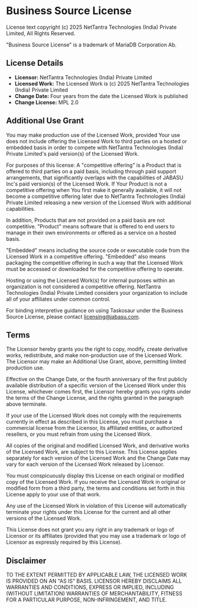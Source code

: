 # Business Source License

License text copyright (c) 2025 NetTantra Technologies (India) Private Limited, All Rights Reserved.

"Business Source License" is a trademark of MariaDB Corporation Ab.

## License Details

- **Licensor:** NetTantra Technologies (India) Private Limited
- **Licensed Work:** The Licensed Work is (c) 2025 NetTantra Technologies (India) Private Limited
- **Change Date:** Four years from the date the Licensed Work is published
- **Change License:** MPL 2.0

## Additional Use Grant

You may make production use of the Licensed Work, provided Your use does not include offering the Licensed Work to third parties on a hosted or embedded basis in order to compete with NetTantra Technologies (India) Private Limited's paid version(s) of the Licensed Work. 

For purposes of this license: A "competitive offering" is a Product that is offered to third parties on a paid basis, including through paid support arrangements, that significantly overlaps with the capabilities of JABASU Inc's paid version(s) of the Licensed Work. If Your Product is not a competitive offering when You first make it generally available, it will not become a competitive offering later due to NetTantra Technologies (India) Private Limited releasing a new version of the Licensed Work with additional capabilities.

In addition, Products that are not provided on a paid basis are not competitive. "Product" means software that is offered to end users to manage in their own environments or offered as a service on a hosted basis.

"Embedded" means including the source code or executable code from the Licensed Work in a competitive offering. "Embedded" also means packaging the competitive offering in such a way that the Licensed Work must be accessed or downloaded for the competitive offering to operate.

Hosting or using the Licensed Work(s) for internal purposes within an organization is not considered a competitive offering. NetTantra Technologies (India) Private Limited considers your organization to include all of your affiliates under common control. 

For binding interpretive guidance on using Taskosaur under the Business Source License, please contact licensing@jabasu.com.

## Terms
The Licensor hereby grants you the right to copy, modify, create derivative works, redistribute, and make non-production use of the Licensed Work. The Licensor may make an Additional Use Grant, above, permitting limited production use.

Effective on the Change Date, or the fourth anniversary of the first publicly available distribution of a specific version of the Licensed Work under this License, whichever comes first, the Licensor hereby grants you rights under the terms of the Change License, and the rights granted in the paragraph above terminate.

If your use of the Licensed Work does not comply with the requirements currently in effect as described in this License, you must purchase a commercial license from the Licensor, its affiliated entities, or authorized resellers, or you must refrain from using the Licensed Work.

All copies of the original and modified Licensed Work, and derivative works of the Licensed Work, are subject to this License. This License applies separately for each version of the Licensed Work and the Change Date may vary for each version of the Licensed Work released by Licensor.

You must conspicuously display this License on each original or modified copy of the Licensed Work. If you receive the Licensed Work in original or modified form from a third party, the terms and conditions set forth in this License apply to your use of that work.

Any use of the Licensed Work in violation of this License will automatically terminate your rights under this License for the current and all other versions of the Licensed Work.

This License does not grant you any right in any trademark or logo of Licensor or its affiliates (provided that you may use a trademark or logo of Licensor as expressly required by this License).

## Disclaimer

TO THE EXTENT PERMITTED BY APPLICABLE LAW, THE LICENSED WORK IS PROVIDED ON AN "AS IS" BASIS. LICENSOR HEREBY DISCLAIMS ALL WARRANTIES AND CONDITIONS, EXPRESS OR IMPLIED, INCLUDING (WITHOUT LIMITATION) WARRANTIES OF MERCHANTABILITY, FITNESS FOR A PARTICULAR PURPOSE, NON-INFRINGEMENT, AND TITLE.